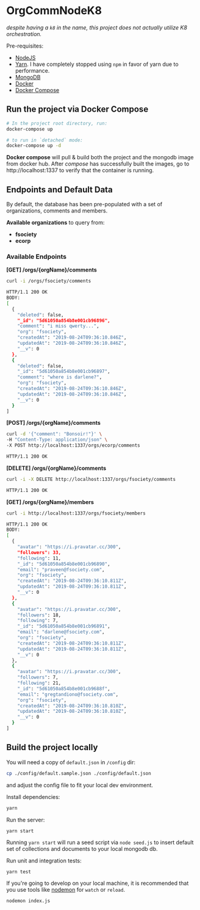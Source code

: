 # OrgCommNodeK8
*despite having a `k8` in the name, this project does not actually utilize K8 orchestration.*

Pre-requisites:
- [NodeJS](https://nodejs.org/en/)
- [Yarn](https://yarnpkg.com/lang/en/docs/install). I have completely stopped using `npm` in favor of yarn due to performance.
- [MongoDB](https://docs.mongodb.com/manual/installation/)
- [Docker](https://docs.docker.com/install/)
- [Docker Compose](https://docs.docker.com/compose/install/)


## Run the project via Docker Compose

```bash
# In the project root directory, run:
docker-compose up

# to run in `detached` mode:
docker-compose up -d
```

**Docker compose** will pull & build both the project and the mongodb image from docker hub. After *compose* has successfully built the images,
go to http://localhost:1337 to verify that the container is running.


## Endpoints and Default Data

By default, the database has been pre-populated with a set of organizations, comments and members.

**Available organizations** to query from:
- **fsociety**
- **ecorp**

### Available Endpoints

**[GET] /orgs/{orgName}/comments**
```bash
curl -i /orgs/fsociety/comments

HTTP/1.1 200 OK
BODY:
[
  {
    "deleted": false,
    "_id": "5d61050a854b8e001cb96896",
    "comment": "i miss qwerty...",
    "org": "fsociety",
    "createdAt": "2019-08-24T09:36:10.846Z",
    "updatedAt": "2019-08-24T09:36:10.846Z",
    "__v": 0
  },
  {
    "deleted": false,
    "_id": "5d61050a854b8e001cb96897",
    "comment": "where is darlene?",
    "org": "fsociety",
    "createdAt": "2019-08-24T09:36:10.846Z",
    "updatedAt": "2019-08-24T09:36:10.846Z",
    "__v": 0
  }
]
```
**[POST] /orgs/{orgName}/comments**
```bash
curl -d '{"comment": "Bonsoir!"}' \
-H "Content-Type: application/json" \
-X POST http://localhost:1337/orgs/ecorp/comments

HTTP/1.1 200 OK
```

**[DELETE] /orgs/{orgName}/comments**
```bash
curl -i -X DELETE http://localhost:1337/orgs/fsociety/comments

HTTP/1.1 200 OK
```

**[GET] /orgs/{orgName}/members**
```bash
curl -i http://localhost:1337/orgs/fsociety/members

HTTP/1.1 200 OK
BODY:
[
  {
    "avatar": "https://i.pravatar.cc/300",
    "followers": 33,
    "following": 11,
    "_id": "5d61050a854b8e001cb96890",
    "email": "praveen@fsociety.com",
    "org": "fsociety",
    "createdAt": "2019-08-24T09:36:10.811Z",
    "updatedAt": "2019-08-24T09:36:10.811Z",
    "__v": 0
  },
  {
    "avatar": "https://i.pravatar.cc/300",
    "followers": 18,
    "following": 7,
    "_id": "5d61050a854b8e001cb96891",
    "email": "darlene@fsociety.com",
    "org": "fsociety",
    "createdAt": "2019-08-24T09:36:10.811Z",
    "updatedAt": "2019-08-24T09:36:10.811Z",
    "__v": 0
  },
  {
    "avatar": "https://i.pravatar.cc/300",
    "followers": 7,
    "following": 21,
    "_id": "5d61050a854b8e001cb9688f",
    "email": "gregtandiono@fsociety.com",
    "org": "fsociety",
    "createdAt": "2019-08-24T09:36:10.810Z",
    "updatedAt": "2019-08-24T09:36:10.810Z",
    "__v": 0
  }
]
```

## Build the project locally

You will need a copy of `default.json` in `/config` dir: 
```bash
cp ./config/default.sample.json ./config/default.json
```
and adjust the config file to fit your local dev environment.

Install dependencies:

```bash
yarn
```

Run the server:
```bash
yarn start
```

Running `yarn start` will run a seed script via `node seed.js` to insert default set of collections and documents to your local mongodb db.

Run unit and integration tests:
```
yarn test
```

If you're going to develop on your local machine, it is recommended that you use tools like [nodemon](https://nodemon.io/) for `watch` or `reload`.

```
nodemon index.js
```
